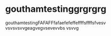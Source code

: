 # gouthamtestinggrgrgrg
gouthamtestingFAFAFFfafaefefeffeffffsffffsfvesv
vsvsvsvvgeagvegvsevevvbs
vsvvg
